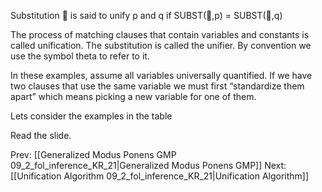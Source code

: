 ﻿Substitution  is said to unify p and q if SUBST(,p) = SUBST(,q)

The process of matching clauses that contain variables and constants is called unification. The substitution is called the unifier. By convention we use the symbol theta to refer to it.

In these examples,  assume all variables universally quantified.
If we have two clauses that use the same variable we must first “standardize them apart” which means picking a new variable for one of them.

Lets consider the examples in the table

Read the slide.


Prev: [[Generalized Modus Ponens GMP 09_2_fol_inference_KR_21|Generalized Modus Ponens GMP]]
Next: [[Unification Algorithm 09_2_fol_inference_KR_21|Unification Algorithm]]
